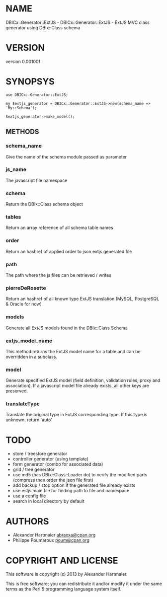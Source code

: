 # NAME

DBICx::Generator::ExtJS - DBICx::Generator::ExtJS - ExtJS MVC class generator using DBIx::Class schema

# VERSION

version 0.001001

# SYNOPSYS

    use DBICx::Generator::ExtJS;

    my $extjs_generator = DBICx::Generator::ExtJS->new(schema_name => 'My::Schema');

    $extjs_generator->make_model();

## METHODS

### schema\_name

Give the name of the schema module passed as parameter

### js\_name

The javascript file namespace

### schema

Return the DBIx::Class schema object

### tables

Return an array reference of all schema table names

### order

Return an hashref of applied order to json extjs generated file

### path

The path where the js files can be retrieved / writes

### pierreDeRosette

Return an hashref of all known type ExtJS translation
(MySQL, PostgreSQL & Oracle for now)

### models

Generate all ExtJS models found in the DBIx::Class Schema

### extjs\_model\_name

This method returns the ExtJS model name for a table and can be overridden
in a subclass.

### model

Generate specified ExtJS model (field definition, validation rules, proxy and association). 
If a javascript model file already exists, all other keys are preserved.

### translateType

Translate the original type in ExtJS corresponding type.
If this type is unknown, return 'auto'

# TODO

- store / treestore generator
- controller generator (using template)
- form generator (combo for associated data)
- grid / tree generator
- use md5 (has DBIx::Class::Loader do) to verify the modified parts (compress then order the json file first)
- add backup / stop option if the generated file already exists
- use estjs main file for finding path to file and namespace
- use a config file
- search in local directory by default

# AUTHORS

- Alexander Hartmaier <abraxxa@cpan.org>
- Philippe Poumaroux  <poum@cpan.org>

# COPYRIGHT AND LICENSE

This software is copyright (c) 2013 by Alexander Hartmaier.

This is free software; you can redistribute it and/or modify it under
the same terms as the Perl 5 programming language system itself.
